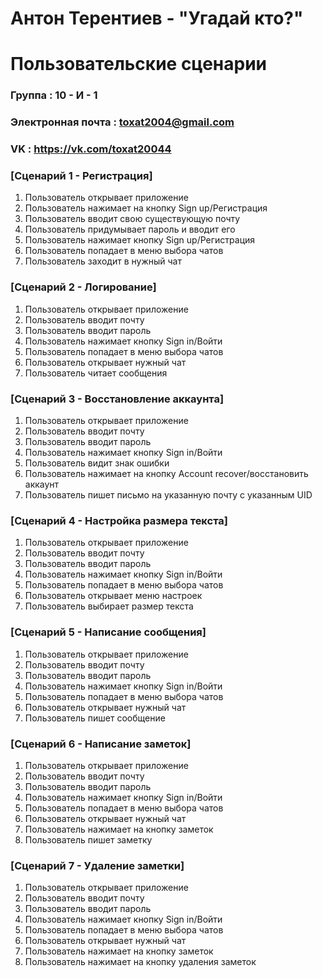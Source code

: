 # Антон Терентиев - "Угадай кто?"

# Пользовательские сценарии

### Группа : 10 - И - 1
### Электронная почта : toxat2004@gmail.com
### VK : https://vk.com/toxat20044


### [Сценарий 1 - Регистрация]
1) Пользователь открывает приложение
2) Пользователь нажимает на кнопку Sign up/Регистрация
3) Пользователь вводит свою существующую почту
4) Пользователь придумывает пароль и вводит его
5) Пользователь нажимает кнопку Sign up/Регистрация
6) Пользователь попадает в меню выбора чатов
7) Пользователь заходит в нужный чат

### [Сценарий 2 - Логирование]
1) Пользователь открывает приложение
2) Пользователь вводит почту
3) Пользователь вводит пароль
4) Пользователь нажимает кнопку Sign in/Войти
5) Пользователь попадает в меню выбора чатов
6) Пользователь открывает нужный чат 
7) Пользователь читает сообщения


### [Сценарий 3 - Восстановление аккаунта]
1) Пользователь открывает приложение
2) Пользователь вводит почту
3) Пользователь вводит пароль
4) Пользователь нажимает кнопку Sign in/Войти
5) Пользователь видит знак ошибки
6) Пользователь нажимает на кнопку Account recover/восстановить аккаунт
7) Пользователь пишет письмо на указанную почту с указанным UID


### [Сценарий 4 - Настройка размера текста]
1) Пользователь открывает приложение
2) Пользователь вводит почту
3) Пользователь вводит пароль
4) Пользователь нажимает кнопку Sign in/Войти
5) Пользователь попадает в меню выбора чатов
6) Пользователь открывает меню настроек 
7) Пользователь выбирает размер текста


### [Сценарий 5 - Написание сообщения]
1) Пользователь открывает приложение
2) Пользователь вводит почту
3) Пользователь вводит пароль
4) Пользователь нажимает кнопку Sign in/Войти
5) Пользователь попадает в меню выбора чатов
6) Пользователь открывает нужный чат 
7) Пользователь пишет сообщение


### [Сценарий 6 - Написание заметок]
1) Пользователь открывает приложение
2) Пользователь вводит почту
3) Пользователь вводит пароль
4) Пользователь нажимает кнопку Sign in/Войти
5) Пользователь попадает в меню выбора чатов
6) Пользователь открывает нужный чат 
7) Пользователь нажимает на кнопку заметок
8) Пользователь пишет заметку


### [Сценарий 7 - Удаление заметки]
1) Пользователь открывает приложение
2) Пользователь вводит почту
3) Пользователь вводит пароль
4) Пользователь нажимает кнопку Sign in/Войти
5) Пользователь попадает в меню выбора чатов
6) Пользователь открывает нужный чат 
7) Пользователь нажимает на кнопку заметок
8) Пользователь нажимает на кнопку удаления заметок
